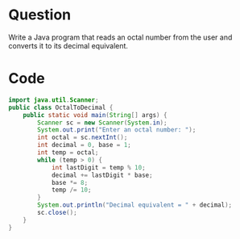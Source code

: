# Question
Write a Java program that reads an octal number from the user and converts it to its decimal equivalent.

# Code
```java
import java.util.Scanner;
public class OctalToDecimal {
    public static void main(String[] args) {
        Scanner sc = new Scanner(System.in);
        System.out.print("Enter an octal number: ");
        int octal = sc.nextInt();
        int decimal = 0, base = 1;
        int temp = octal;
        while (temp > 0) {
            int lastDigit = temp % 10;
            decimal += lastDigit * base;
            base *= 8;
            temp /= 10;
        }
        System.out.println("Decimal equivalent = " + decimal);
        sc.close();
    }
}
```
